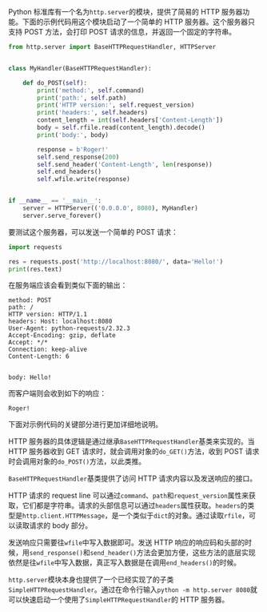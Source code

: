 Python 标准库有一个名为`http.server`的模块，提供了简易的 HTTP 服务器功能。下面的示例代码用这个模块启动了一个简单的 HTTP 服务器。这个服务器只支持 POST 方法，会打印 POST 请求的信息，并返回一个固定的字符串。

```python
from http.server import BaseHTTPRequestHandler, HTTPServer


class MyHandler(BaseHTTPRequestHandler):

    def do_POST(self):
        print('method:', self.command)
        print('path:', self.path)
        print('HTTP version:', self.request_version)
        print('headers:', self.headers)
        content_length = int(self.headers['Content-Length'])
        body = self.rfile.read(content_length).decode()
        print('body:', body)

        response = b'Roger!'
        self.send_response(200)
        self.send_header('Content-Length', len(response))
        self.end_headers()
        self.wfile.write(response)


if __name__ == '__main__':
    server = HTTPServer(('0.0.0.0', 8080), MyHandler)
    server.serve_forever()
```

要测试这个服务器，可以发送一个简单的 POST 请求：

```python
import requests

res = requests.post('http://localhost:8080/', data='Hello!')
print(res.text)
```

在服务端应该会看到类似下面的输出：

```
method: POST
path: /
HTTP version: HTTP/1.1
headers: Host: localhost:8080
User-Agent: python-requests/2.32.3
Accept-Encoding: gzip, deflate
Accept: */*
Connection: keep-alive
Content-Length: 6


body: Hello!
```

而客户端则会收到如下的响应：

```
Roger!
```

下面对示例代码的关键部分进行更加详细地说明。

HTTP 服务器的具体逻辑是通过继承`BaseHTTPRequestHandler`基类来实现的。当 HTTP 服务器收到 GET 请求时，就会调用对象的`do_GET()`方法，收到 POST 请求时会调用对象的`do_POST()`方法，以此类推。

`BaseHTTPRequestHandler`基类提供了访问 HTTP 请求内容以及发送响应的接口。

HTTP 请求的 request line 可以通过`command`、`path`和`request_version`属性来获取，它们都是字符串。请求的头部信息可以通过`headers`属性获取。`headers`的类型是`http.client.HTTPMessage`，是一个类似于`dict`的对象。通过读取`rfile`，可以读取请求的 body 部分。

发送响应只需要往`wfile`中写入数据即可。发送 HTTP 响应的响应码和头部的时候，用`send_response()`和`send_header()`方法会更加方便，这些方法的底层实现依然是往`wfile`中写入数据，真正写入数据是在调用`end_headers()`的时候。

`http.server`模块本身也提供了一个已经实现了的子类`SimpleHTTPRequestHandler`。通过在命令行输入`python -m http.server 8080`就可以快速启动一个使用了`SimpleHTTPRequestHandler`的 HTTP 服务器。
